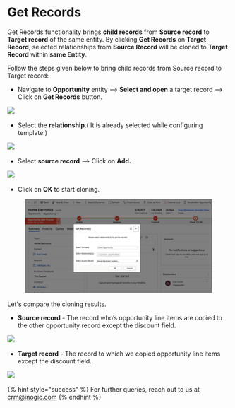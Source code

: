 # Get Records

Get Records functionality brings **child records** from **Source record** to **Target record** of the same entity. By clicking **Get Records** on **Target Record**, selected relationships from **Source Record** will be cloned to **Target Record** within **same Entity**.

Follow the steps given below to bring child records from Source record to Target record:

* Navigate to **Opportunity** entity --> **Select and open** a target record --> Click on **Get Records** button.

![](../../.gitbook/assets/Clone3\_3.1.png)

* Select the **relationship**.( It is already selected while configuring template.)

![](../../.gitbook/assets/Clone3\_3.2.png)

* Select **source record** --> Click on **Add.**

![](../../.gitbook/assets/Clone3\_3.3.png)

* Click on **OK** to start cloning.

<figure><img src="../../.gitbook/assets/Slide 16 (Copy only related record from another record) -.png" alt=""><figcaption></figcaption></figure>

Let's compare the cloning results.

* **Source record** - The record who’s opportunity line items are copied to the other opportunity record except the discount field.

![](../../.gitbook/assets/Clone3\_3.5.png)

* **Target record** - The record to which we copied opportunity line items except the discount field.

![](../../.gitbook/assets/Clone3\_3.6.png)

{% hint style="success" %}
For further queries, reach out to us at [crm@inogic.com](mailto:crm@inogic.com)
{% endhint %}

